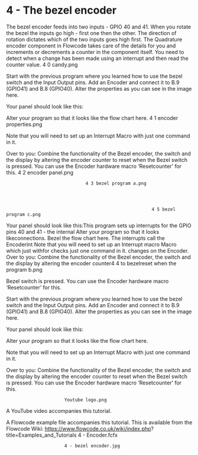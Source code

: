 
# 4 - The bezel encoder


The bezel encoder feeds into two inputs - GPIO 40 and 41.
When you rotate the bezel the inputs go high - first one then
the other. The direction of rotation dictates which of the two
inputs goes high first. The Quadrature encoder component in
Flowcode takes care of the details for you and increments or
decrements a counter in the component itself. You need to
detect when a change has been made using an interrupt and
then read the counter value.
                                                                             4 0 candy.png



Start with the previous program where you learned how to use
the bezel switch and the Input Output pins.
Add an Encoder and connect it to B.9 (GPIO41) and B.8
(GPIO40). Alter the properties as you can see in the image
here.




Your panel should look like this:


Alter your program so that it looks like the flow chart here.
                                                                    4 1 encoder properties.png

Note that you will need to set up an Interrupt Macro with just
one command in it.

Over to you:
Combine the functionality of the Bezel encoder, the switch and
the display by altering the encoder counter to reset when the
Bezel switch is pressed. You can use the Encoder hardware
macro ‘Resetcounter’ for this.
               4 2 encoder panel.png





                                  4 3 bezel program a.png




                                                           4 5 bezel program c.png

Your panel should look like this:This program sets up
                                interrupts for the GPIO pins
                                40 and 41 - the internal
Alter your program so that it looks likeconnections.
                                Bezel    the flow chart here.
                                                      The
                                interrupts call the Encoderint
Note that you will need to set up an Interrupt
                                macro           Macro
                                         which just     withfor
                                                    checks   just
one command in it.              changes on the Encoder.
Over to you:
Combine the functionality of the Bezel encoder, the switch and
the display by altering the encoder counter4 4 to
                                               bezelreset       when the
                                                     program b.png

Bezel switch is pressed. You can use the Encoder hardware
macro ‘Resetcounter’ for this.



Start with the previous program where you learned how to use
the bezel switch and the Input Output pins.
Add an Encoder and connect it to B.9 (GPIO41) and B.8
(GPIO40). Alter the properties as you can see in the image
here.




Your panel should look like this:


Alter your program so that it looks like the flow chart here.

Note that you will need to set up an Interrupt Macro with just
one command in it.

Over to you:
Combine the functionality of the Bezel encoder, the switch and
the display by altering the encoder counter to reset when the
Bezel switch is pressed. You can use the Encoder hardware
macro ‘Resetcounter’ for this.



                          Youtube logo.png




A YouTube video accompanies this tutorial.




A Flowcode example file accompanies this tutorial. This is
available from the Flowcode Wiki:
https://www.flowcode.co.uk/wiki/index.php?
title=Examples_and_Tutorials
4 - Encoder.fcfx


                          4 - bezel encoder.jpg
